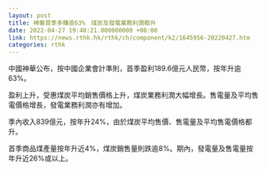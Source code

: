 ```yaml
---
layout: post
title: 神華首季多賺逾63%　煤炭及發電業務利潤都升
date: 2022-04-27 19:48:21.000000000 +08:00
link: https://news.rthk.hk/rthk/ch/component/k2/1645956-20220427.htm
categories: rthk
---
```


中國神華公布，按中國企業會計準則，首季盈利189.6億元人民幣，按年升逾63%。

盈利上升，受惠煤炭平均銷售價格上升，煤炭業務利潤大幅增長。售電量及平均售電價格增長，發電業務利潤亦有增加。

季內收入839億元，按年升24%，由於煤炭平均售價、售電量及平均售電價格都升。

首季商品煤產量按年升近4%，煤炭銷售量則跌逾8%。期內，發電量及售電量按年升近26%或以上。
